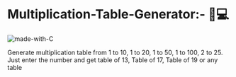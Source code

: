 # Multiplication-Table-Generator:- 🧮💻
![made-with-C](https://img.shields.io/badge/made%20with-C-blue.svg)

Generate multiplication table from 1 to 10, 1 to 20, 1 to 50, 1 to 100, 2 to 25. Just enter the number and get table of 13, Table of 17, Table of 19 or any table
